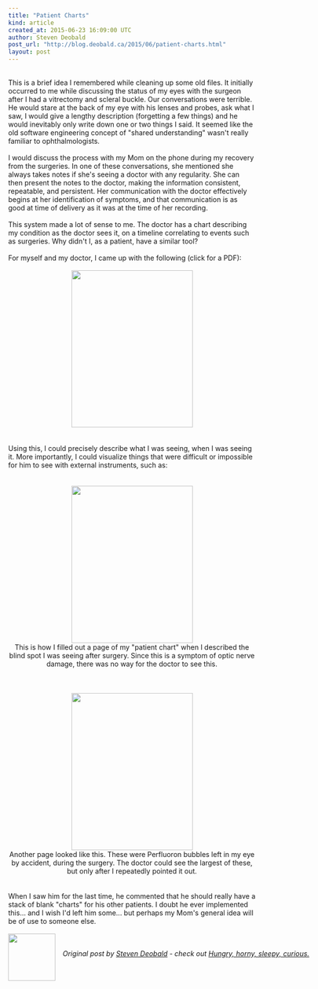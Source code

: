 ```yaml
---
title: "Patient Charts"
kind: article
created_at: 2015-06-23 16:09:00 UTC
author: Steven Deobald
post_url: "http://blog.deobald.ca/2015/06/patient-charts.html"
layout: post
---
```

<div dir="ltr" style="text-align: left;" trbidi="on"><br />This is a brief idea I remembered while cleaning up some old files. It initially occurred to me while discussing the status of my eyes with the surgeon after I had a vitrectomy and scleral buckle. Our conversations were terrible. He would stare at the back of my eye with his lenses and probes, ask what I saw, I would give a lengthy description (forgetting a few things) and he would inevitably only write down one or two things I said. It seemed like the old software engineering concept of "shared understanding" wasn't really familiar to ophthalmologists.<br /><br />I would discuss the process with my Mom on the phone during my recovery from the surgeries. In one of these conversations, she mentioned she always takes notes if she's seeing a doctor with any regularity. She can then present the notes to the doctor, making the information consistent, repeatable, and persistent. Her communication with the doctor effectively begins at her identification of symptoms, and that communication is as good at time of delivery as it was at the time of her recording.<br /><br />This system made a lot of sense to me. The doctor has a chart describing my condition as the doctor sees it, on a timeline correlating to events such as surgeries. Why didn't I, as a patient, have a similar tool?<br /><br />For myself and my doctor, I came up with the following (click for a PDF):<br /><br /><div class="separator" style="clear: both; text-align: center;"><a href="https://drive.google.com/file/d/0BzODvNzjQF-vWW9SdkJIaFpTY1U/view?usp=sharing" target="_blank"><img border="0" height="320" src="http://1.bp.blogspot.com/-mLl3_Ns-v6Y/VYmB80KUCHI/AAAAAAAARjI/o4l27DjthTU/s320/patient-chart-eyeballs.png" width="247" /></a></div><br /><br />Using this, I could precisely describe what I was seeing, when I was seeing it. More importantly, I could visualize things that were difficult or impossible for him to see with external instruments, such as:<br /><br /><br /><div class="separator" style="clear: both; text-align: center;"><a href="http://1.bp.blogspot.com/-ViqoutQ953c/VYmDDLPqrdI/AAAAAAAARjg/LGf15KzalFM/s1600/blind-spot.png" imageanchor="1" style="margin-left: 1em; margin-right: 1em;"><img border="0" height="320" src="http://1.bp.blogspot.com/-ViqoutQ953c/VYmDDLPqrdI/AAAAAAAARjg/LGf15KzalFM/s320/blind-spot.png" width="247" /></a></div><div class="separator" style="clear: both; text-align: center;">This is how I filled out a page of my "patient chart" when I described the blind spot I was seeing after surgery. Since this is a symptom of optic nerve damage, there was no way for the doctor to see this.</div><br /><div class="separator" style="clear: both; text-align: center;"><br /></div><br /><div class="separator" style="clear: both; text-align: center;"><a href="http://1.bp.blogspot.com/-abgvPg9EWcA/VYmDGq0Mu8I/AAAAAAAARjs/DKiEcHx5Sag/s1600/perfluoron.png" imageanchor="1" style="margin-left: 1em; margin-right: 1em;"><img border="0" height="320" src="http://1.bp.blogspot.com/-abgvPg9EWcA/VYmDGq0Mu8I/AAAAAAAARjs/DKiEcHx5Sag/s320/perfluoron.png" width="247" /></a></div><div class="separator" style="clear: both; text-align: center;">Another page looked like this. These were Perfluoron bubbles left in my eye by accident, during the surgery. The doctor could see the largest of these, but only after I repeatedly pointed it out.</div><br /><br />When I saw him for the last time, he commented that he should really have a stack of blank "charts" for his other patients. I doubt he ever implemented this... and I wish I'd left him some... but perhaps my Mom's general idea will be of use to someone else.<br /><div><br /></div></div><div class="author">
  <img src="http://nilenso.com/images/people/steven-200.png" style="width: 96px; height: 96;">
  <span style="position: absolute; padding: 32px 15px;">
    <i>Original post by <a href="http://twitter.com/deobald">Steven Deobald</a> - check out <a href="http://blog.deobald.ca/">Hungry, horny, sleepy, curious.</a></i>
  </span>
</div>
